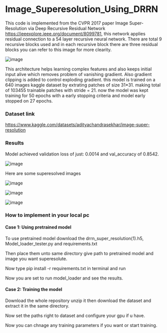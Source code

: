 # Image_Superesolution_Using_DRRN

This code is implemented from the CVPR 2017 paper Image Super-Resolution via Deep Recursive Residual Network https://ieeexplore.ieee.org/document/8099781, this network applies residual connection to a 54 layer recursive neural network. There are total 9 recursive blocks used and in each recursive block there are three residual blocks you can refer to this image for more clearity.

![image](https://github.com/user-attachments/assets/f3e660d2-b3dd-4cfe-98e0-31f4f271b1ba) 

This architecture helps learning complex features and also keeps initial input alive which removes problem of vanishing gradient. Also gradient clipping is added to control exploding gradient. this model is trained on a 640 images kaggle dataset by extrating patches of size 31*31. making total of 103455 trainable patches with stride = 21. now the model was kept training for 50 epochs with a early stopping criteria and model early stopped on 27 epochs.

### Dataset link

https://www.kaggle.com/datasets/adityachandrasekhar/image-super-resolution

### Results

Model achieved validation loss of just: 0.0014 and val_accuracy of 0.8542.

![image](https://github.com/user-attachments/assets/dfc663ed-6edb-4950-89e8-7727f8f071de)

Here are some superesolved images

![image](https://github.com/user-attachments/assets/b514eaab-3617-42fc-9e78-11cd21a778e2)

![image](https://github.com/user-attachments/assets/3f0a48b8-2937-48a3-8a3c-350fd96a0557)

![image](https://github.com/user-attachments/assets/82ca0e1b-6d0f-400e-b626-7a0fcddfa36f)


### How to implement in your local pc

#### Case 1: Using pretrained model

To use pretrained model download the drrn_super_resolution(1).h5, Model_loader_tester.py and requirements.txt

Then place them unto same directory give path to pretrained model and image you want superesolute.

Now type pip install -r requirements.txt in terminal and run

Now you are set to run model_loader and see the results.

#### Case 2: Training the model

Download the whole repository unzip it then download the dataset and extract it in the same directory.

Now set the paths right to dataset and configure your gpu if u have.

Now you can chnage any training parameters if you want or start training.












